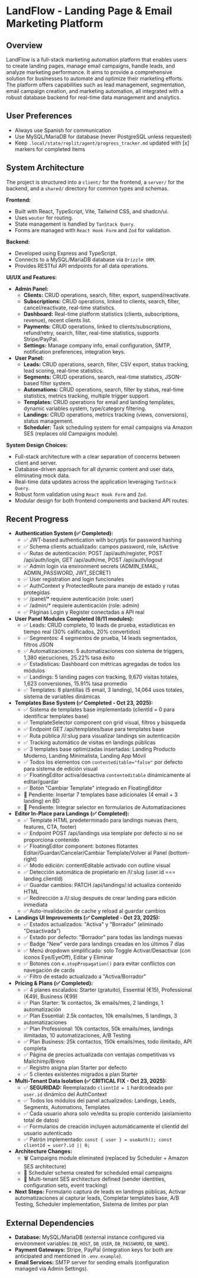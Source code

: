 # LandFlow - Landing Page & Email Marketing Platform

## Overview
LandFlow is a full-stack marketing automation platform that enables users to create landing pages, manage email campaigns, handle leads, and analyze marketing performance. It aims to provide a comprehensive solution for businesses to automate and optimize their marketing efforts. The platform offers capabilities such as lead management, segmentation, email campaign creation, and marketing automation, all integrated with a robust database backend for real-time data management and analytics.

## User Preferences
- Always use Spanish for communication
- Use MySQL/MariaDB for database (never PostgreSQL unless requested)
- Keep `.local/state/replit/agent/progress_tracker.md` updated with [x] markers for completed items

## System Architecture
The project is structured into a `client/` for the frontend, a `server/` for the backend, and a `shared/` directory for common types and schemas.

**Frontend:**
-   Built with React, TypeScript, Vite, Tailwind CSS, and shadcn/ui.
-   Uses `wouter` for routing.
-   State management is handled by `TanStack Query`.
-   Forms are managed with `React Hook Form` and `Zod` for validation.

**Backend:**
-   Developed using Express and TypeScript.
-   Connects to a MySQL/MariaDB database via `Drizzle ORM`.
-   Provides RESTful API endpoints for all data operations.

**UI/UX and Features:**
-   **Admin Panel:**
    -   **Clients:** CRUD operations, search, filter, export, suspend/reactivate.
    -   **Subscriptions:** CRUD operations, linked to clients, search, filter, cancel/reactivate, real-time statistics.
    -   **Dashboard:** Real-time platform statistics (clients, subscriptions, revenue), recent clients list.
    -   **Payments:** CRUD operations, linked to clients/subscriptions, refund/retry, search, filter, real-time statistics, supports Stripe/PayPal.
    -   **Settings:** Manage company info, email configuration, SMTP, notification preferences, integration keys.
-   **User Panel:**
    -   **Leads:** CRUD operations, search, filter, CSV export, status tracking, lead scoring, real-time statistics.
    -   **Segments:** CRUD operations, search, real-time statistics, JSON-based filter system.
    -   **Automations:** CRUD operations, search, filter by status, real-time statistics, metrics tracking, multiple trigger support.
    -   **Templates:** CRUD operations for email and landing templates, dynamic variables system, type/category filtering.
    -   **Landings:** CRUD operations, metrics tracking (views, conversions), status management.
    -   **Scheduler:** Task scheduling system for email campaigns via Amazon SES (replaces old Campaigns module).

**System Design Choices:**
-   Full-stack architecture with a clear separation of concerns between client and server.
-   Database-driven approach for all dynamic content and user data, eliminating mock data.
-   Real-time data updates across the application leveraging `TanStack Query`.
-   Robust form validation using `React Hook Form` and `Zod`.
-   Modular design for both frontend components and backend API routes.

## Recent Progress
-   **Authentication System (✅ Completed):**
    -   ✅ JWT-based authentication with bcryptjs for password hashing
    -   ✅ Schema clients actualizado: campos password, role, isActive
    -   ✅ Rutas de autenticación: POST /api/auth/register, POST /api/auth/login, GET /api/auth/me, POST /api/auth/logout
    -   ✅ Admin login via environment secrets (ADMIN_EMAIL, ADMIN_PASSWORD, JWT_SECRET)
    -   ✅ User registration and login funcionales
    -   ✅ AuthContext y ProtectedRoute para manejo de estado y rutas protegidas
    -   ✅ /panel/* requiere autenticación (role: user)
    -   ✅ /admin/* requiere autenticación (role: admin)
    -   ✅ Páginas Login y Register conectadas a API real
-   **User Panel Modules Completed (6/11 modules):**
    -   ✅ Leads: CRUD completo, 10 leads de prueba, estadísticas en tiempo real (30% calificados, 20% convertidos)
    -   ✅ Segmentos: 4 segmentos de prueba, 14 leads segmentados, filtros JSON
    -   ✅ Automatizaciones: 5 automatizaciones con sistema de triggers, 1,380 ejecuciones, 25.22% tasa éxito
    -   ✅ Estadísticas: Dashboard con métricas agregadas de todos los módulos
    -   ✅ Landings: 5 landing pages con tracking, 9,670 visitas totales, 1,623 conversiones, 15.91% tasa promedio
    -   ✅ Templates: 8 plantillas (5 email, 3 landing), 14,064 usos totales, sistema de variables dinámicas
-   **Templates Base System (✅ Completed - Oct 23, 2025):**
    -   ✅ Sistema de templates base implementado (clientId = 0 para identificar templates base)
    -   ✅ TemplateSelector component con grid visual, filtros y búsqueda
    -   ✅ Endpoint GET /api/templates/base para templates base
    -   ✅ Ruta pública /l/:slug para visualizar landings sin autenticación
    -   ✅ Tracking automático de visitas en landings públicas
    -   ✅ 3 templates base optimizadas insertadas: Landing Producto Moderno, Landing Minimalista, Landing App Móvil
    -   ✅ Todos los elementos con `contenteditable="false"` por defecto para sistema de edición visual
    -   ✅ FloatingEditor activa/desactiva `contenteditable` dinámicamente al editar/guardar
    -   ✅ Botón "Cambiar Template" integrado en FloatingEditor
    -   📝 Pendiente: Insertar 7 templates base adicionales (4 email + 3 landing) en BD
    -   📝 Pendiente: Integrar selector en formularios de Automatizaciones
-   **Editor In-Place para Landings (✅ Completed):**
    -   ✅ Template HTML predeterminado para landings nuevas (hero, features, CTA, footer)
    -   ✅ Endpoint POST /api/landings usa template por defecto si no se proporciona contenido
    -   ✅ FloatingEditor component: botones flotantes Editar/Guardar/Cancelar/Cambiar Template/Volver al Panel (bottom-right)
    -   ✅ Modo edición: contentEditable activado con outline visual
    -   ✅ Detección automática de propietario en /l/:slug (user.id === landing.clientId)
    -   ✅ Guardar cambios: PATCH /api/landings/:id actualiza contenido HTML
    -   ✅ Redirección a /l/:slug después de crear landing para edición inmediata
    -   ✅ Auto-invalidación de cache y reload al guardar cambios
-   **Landings UI Improvements (✅ Completed - Oct 23, 2025):**
    -   ✅ Estados actualizados: "Activa" y "Borrador" (eliminado "Desactivada")
    -   ✅ Estado por defecto: "Borrador" para todas las landings nuevas
    -   ✅ Badge "New" verde para landings creadas en los últimos 7 días
    -   ✅ Menú dropdown simplificado: solo Toggle Activar/Desactivar (con iconos Eye/EyeOff), Editar y Eliminar
    -   ✅ Botones con `e.stopPropagation()` para evitar conflictos con navegación de cards
    -   ✅ Filtro de estado actualizado a "Activa/Borrador"
-   **Pricing & Plans (✅ Completed):**
    -   ✅ 4 planes escalados: Starter (gratuito), Essential (€15), Professional (€49), Business (€99)
    -   ✅ Plan Starter: 1k contactos, 3k emails/mes, 2 landings, 1 automatización
    -   ✅ Plan Essential: 2.5k contactos, 10k emails/mes, 5 landings, 3 automatizaciones
    -   ✅ Plan Professional: 10k contactos, 50k emails/mes, landings ilimitadas, 10 automatizaciones, A/B Testing
    -   ✅ Plan Business: 25k contactos, 150k emails/mes, todo ilimitado, API completa
    -   ✅ Página de precios actualizada con ventajas competitivas vs Mailchimp/Brevo
    -   ✅ Registro asigna plan Starter por defecto
    -   ✅ 5 clientes existentes migrados a plan Starter
-   **Multi-Tenant Data Isolation (✅ CRITICAL FIX - Oct 23, 2025):**
    -   ✅ **SEGURIDAD:** Reemplazado `clientId = 1` hardcodeado por `user.id` dinámico del AuthContext
    -   ✅ Todos los módulos del panel actualizados: Landings, Leads, Segments, Automations, Templates
    -   ✅ Cada usuario ahora solo ve/edita su propio contenido (aislamiento total de datos)
    -   ✅ Formularios de creación incluyen automáticamente el clientId del usuario autenticado
    -   ✅ Patrón implementado: `const { user } = useAuth(); const clientId = user?.id || 0;`
-   **Architecture Changes:**
    -   🗑️ Campaigns module eliminated (replaced by Scheduler + Amazon SES architecture)
    -   📅 Scheduler schema created for scheduled email campaigns
    -   📧 Multi-tenant SES architecture defined (sender identities, configuration sets, event tracking)
-   **Next Steps:** Formulario captura de leads en landings públicas, Activar automatizaciones al capturar leads, Completar templates base, A/B Testing, Scheduler implementation, Sistema de límites por plan

## External Dependencies
-   **Database:** MySQL/MariaDB (external instance configured via environment variables: `DB_HOST`, `DB_USER`, `DB_PASSWORD`, `DB_NAME`).
-   **Payment Gateways:** Stripe, PayPal (integration keys for both are anticipated and mentioned in `.env.example`).
-   **Email Services:** SMTP server for sending emails (configuration managed via Admin Settings).
